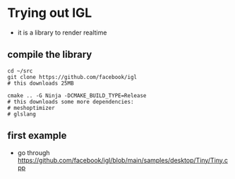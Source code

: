 # Trying out IGL

- it is a library to render realtime


## compile the library

```
cd ~/src
git clone https://github.com/facebook/igl
# this downloads 25MB 

cmake .. -G Ninja -DCMAKE_BUILD_TYPE=Release
# this downloads some more dependencies:
# meshoptimizer
# glslang

```

## first example

- go through
  https://github.com/facebook/igl/blob/main/samples/desktop/Tiny/Tiny.cpp
